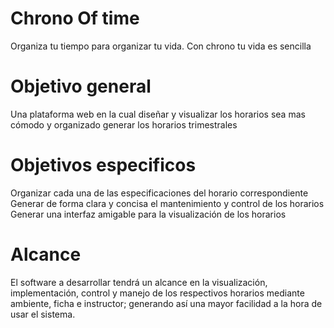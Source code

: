 # Chrono Of time

Organiza tu tiempo para organizar tu vida.
Con chrono tu vida es sencilla

# Objetivo general

Una plataforma web en la cual diseñar 
y visualizar los horarios sea mas cómodo y  organizado generar los horarios trimestrales

# Objetivos especificos

Organizar cada una de las especificaciones del horario correspondiente
Generar de forma clara y concisa el  mantenimiento y control de los horarios
Generar una interfaz amigable para la visualización de los horarios

# Alcance

El software a desarrollar tendrá un alcance en la visualización, implementación, control 
y manejo de los respectivos horarios mediante ambiente, ficha e instructor; 
generando así una mayor facilidad a la hora de usar el sistema. 
